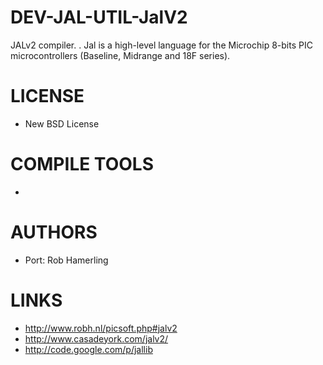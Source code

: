 DEV-JAL-UTIL-JalV2
==================

JALv2 compiler. . Jal is a high-level language for the Microchip 8-bits PIC microcontrollers (Baseline, Midrange and 18F series). 

LICENSE
===============
* New BSD License

COMPILE TOOLS
===============
* 

AUTHORS
===============
* Port: Rob Hamerling

LINKS
===============
* http://www.robh.nl/picsoft.php#jalv2
* http://www.casadeyork.com/jalv2/
* http://code.google.com/p/jallib
